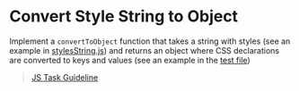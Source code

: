 # Convert Style String to Object

Implement a `convertToObject` function that takes a string with styles (see an
example in [stylesString.js](./stylesString.js)) and returns an object where
CSS declarations are converted to keys and values (see an example in the
[test file](./convertToObject.test.js))

> [JS Task Guideline](https://github.com/mate-academy/js_task-guideline/blob/master/README.md)
